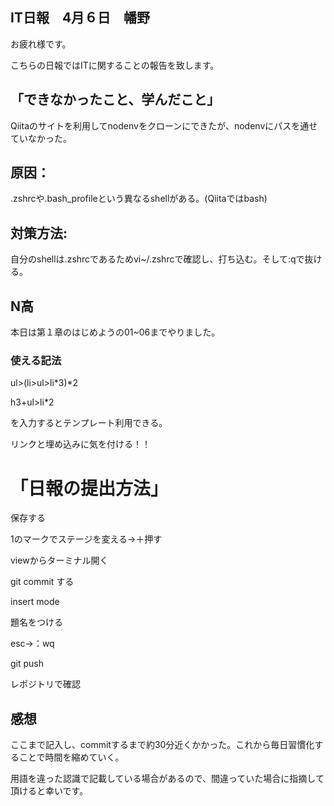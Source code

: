 ## IT日報　4月６日　幡野

お疲れ様です。

こちらの日報ではITに関することの報告を致します。

## 「できなかったこと、学んだこと」
Qiitaのサイトを利用してnodenvをクローンにできたが、nodenvにパスを通せていなかった。
## 原因：
.zshrcや.bash_profileという異なるshellがある。(Qiitaではbash)
## 対策方法:
自分のshellは.zshrcであるためvi~/.zshrcで確認し、打ち込む。そして:qで抜ける。

## N高
本日は第１章のはじめようの01~06までやりました。

### 使える記法

ul>(li>ul>li*3)*2 

h3+ul>li*2 

を入力するとテンプレート利用できる。

リンクと埋め込みに気を付ける！！

# 「日報の提出方法」
保存する

1のマークでステージを変える→＋押す

viewからターミナル開く

git commit する

insert mode

題名をつける

esc→：wq

git push

レポジトリで確認
## 感想

ここまで記入し、commitするまで約30分近くかかった。これから毎日習慣化することで時間を縮めていく。

用語を違った認識で記載している場合があるので、間違っていた場合に指摘して頂けると幸いです。